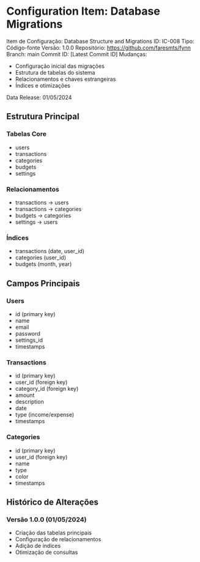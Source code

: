 # Configuration Item: Database Migrations

Item de Configuração: Database Structure and Migrations
ID: IC-008
Tipo: Código-fonte
Versão: 1.0.0
Repositório: https://github.com/faresmts/fynn
Branch: main
Commit ID: [Latest Commit ID]
Mudanças: 
- Configuração inicial das migrações
- Estrutura de tabelas do sistema
- Relacionamentos e chaves estrangeiras
- Índices e otimizações

Data Release: 01/05/2024

## Estrutura Principal

### Tabelas Core
- users
- transactions
- categories
- budgets
- settings

### Relacionamentos
- transactions -> users
- transactions -> categories
- budgets -> categories
- settings -> users

### Índices
- transactions (date, user_id)
- categories (user_id)
- budgets (month, year)

## Campos Principais

### Users
- id (primary key)
- name
- email
- password
- settings_id
- timestamps

### Transactions
- id (primary key)
- user_id (foreign key)
- category_id (foreign key)
- amount
- description
- date
- type (income/expense)
- timestamps

### Categories
- id (primary key)
- user_id (foreign key)
- name
- type
- color
- timestamps

## Histórico de Alterações

### Versão 1.0.0 (01/05/2024)
- Criação das tabelas principais
- Configuração de relacionamentos
- Adição de índices
- Otimização de consultas 